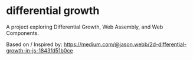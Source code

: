 # differential growth

A project exploring Differential Growth, Web Assembly, and Web Components.

Based on / Inspired by: https://medium.com/@jason.webb/2d-differential-growth-in-js-1843fd51b0ce
